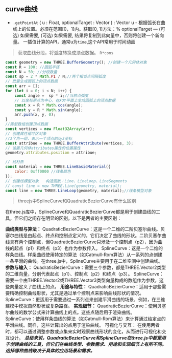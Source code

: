 ## curve曲线

- `.getPointAt` ( u : Float, optionalTarget : Vector ) : Vector
u - 根据弧长在曲线上的位置。必须在范围[0，1]内。获取[0, 1]方法：%
optionalTarget — (可选) 如果需要, (可选) 如果需要, 结果将复制到此向量中，否则将创建一个新向量。
一插值计算的API，通常u为`time`,这个API常用于时间动画


> 获取曲线分段，将弧度转换成顶点数据。 `R*cons`

```js
const geometry = new THREE.BufferGeometry(); //创建一个几何体对象
const R = 100; //圆弧半径
const N = 50; //分段数量
const sp = 2 * Math.PI / N;//两个相邻点间隔弧度
// 批量生成圆弧上的顶点数据
const arr = [];
for (let i = 0; i < N; i++) {
    const angle =  sp * i;//当前点弧度
    // 以坐标原点为中心，在XOY平面上生成圆弧上的顶点数据
    const x = R * Math.cos(angle);
    const y = R * Math.sin(angle);
    arr.push(x, y, 0);
}
//类型数组创建顶点数据
const vertices = new Float32Array(arr);
// 创建属性缓冲区对象
//3个为一组，表示一个顶点的xyz坐标
const attribue = new THREE.BufferAttribute(vertices, 3); 
// 设置几何体attributes属性的位置属性
geometry.attributes.position = attribue;

// 线材质
const material = new THREE.LineBasicMaterial({
    color: 0xff0000 //线条颜色
});
// 创建线模型对象   构造函数：Line、LineLoop、LineSegments
// const line = new THREE.Line(geometry, material); 
const line = new THREE.LineLoop(geometry, material);//线条模型对象

```

>  threejs中SplineCurve和QuadraticBezierCurve有什么区别


在three.js库中，SplineCurve和QuadraticBezierCurve都是用于创建曲线的工具，但它们之间存在明显的区别。以下是两者的主要区别：

**曲线类型与算法：**
QuadraticBezierCurve：这是一个二维的二阶贝塞尔曲线。贝塞尔曲线是由起点、终点和控制点定义的，它们决定了曲线的形状。二阶贝塞尔曲线具有两个控制点，但QuadraticBezierCurve只涉及一个控制点（p2），因为曲线的起点（p1）和终点（p3）也作为参数传入。
SplineCurve：这是一个二维的样条曲线。样条曲线使用特定的算法（如Catmull-Rom算法）从一系列的点创建一条平滑的曲线。在three.js中，SplineCurve主要用于在二维空间中创建曲线。
**参数与输入：**
QuadraticBezierCurve：需要三个参数，都是THREE.Vector2类型的二维向量，分别代表起点（p1）、控制点（p2）和终点（p3）。
SplineCurve：需要一个由THREE.Vector2或THREE.Vector3类型向量构成的数组作为参数，这些向量定义了曲线上的点。
**用途与特性：**
QuadraticBezierCurve：适用于那些需要精确控制曲线形状，尤其是通过单个控制点来影响曲线形状的情况。
SplineCurve：更适用于需要通过一系列点来创建平滑曲线的场景，例如，在三维建模中模拟自然形状或复杂路径。
**实现细节：**
QuadraticBezierCurve：使用贝塞尔曲线的数学公式来计算曲线上的点。这些点随后用于渲染曲线。
SplineCurve：使用样条曲线的算法（如Catmull-Rom算法）来计算通过给定点的平滑曲线。同样，这些计算出的点用于渲染曲线。
可视化与交互：
在使用两者时，都可以通过调整参数或点集来实时观察曲线形状的变化，从而进行可视化和交互设计。
***总结来说，QuadraticBezierCurve和SplineCurve在three.js中都是用于创建曲线的工具，但它们在曲线类型、参数需求、用途和实现细节上有所不同。选择哪种曲线取决于具体的应用场景和需求。***